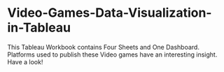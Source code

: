 # Video-Games-Data-Visualization-in-Tableau
This Tableau Workbook contains Four Sheets and One Dashboard. Platforms used to publish these Video games have an interesting insight. Have a look!
